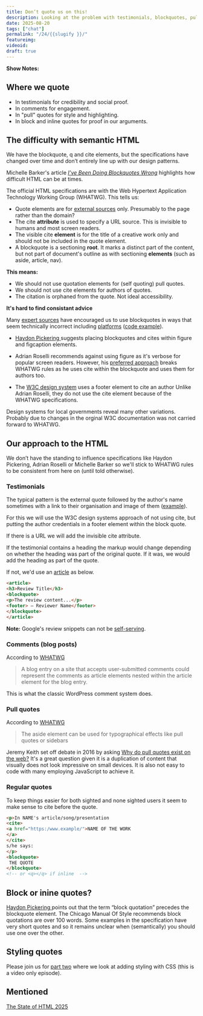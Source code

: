 ```yaml
---
title: Don’t quote us on this! 
description: Looking at the problem with testimonials, blockquotes, pull quotes and the cite element.
date: 2025-08-20
tags: ["chat"]
permalink: "/24/{{slugify }}/"
featureimg: 
videoid:
draft: true
---
```


**Show Notes:**

## Where we quote

- In testimonials for credibility and social proof.
- In comments for engagement.
- In "pull" quotes for style and highlighting.
- In block and inline quotes for proof in our arguments.

## The difficulty with semantic HTML

We have the blockquote, q and cite elements, but the specifications have changed over time and don’t entirely line up with our design patterns.


Michelle Barker's article <cite><a href="https://css-irl.info/ive-been-doing-blockquotes-wrong/">I’ve Been Doing Blockquotes Wrong</a></cite> highlights how difficult HTML can be at times. 

The official HTML specifications are with the Web Hypertext Application Technology Working Group (WHATWG). This tells us:

- Quote elements are for <a href="https://html.spec.whatwg.org/multipage/grouping-content.html#the-blockquote-element">external sources</a> only. Presumably to the page rather than the domain?
- The cite **attribute** is used to specify a URL source. This is invisible to humans and most screen readers.
- The visible cite **element** is for the title of a creative work only and should not be included in the quote element.
- A blockquote is a sectioning **root**. It marks a distinct part of the content, but not part of document's outline as with sectioning **elements** (such as aside, article, nav).

**This means:**
- We should not use quotation elements for (self quoting) pull quotes.
- We should not use cite elements for authors of quotes.
- The citation is orphaned from the quote. Not ideal accessibility.

**It's hard to find consistant advice**

Many [expert sources](https://html5doctor.com/cite-and-blockquote-reloaded/) have encouraged us to use blockquotes in ways that seem technically incorrect including [platforms](https://wordpress.com/support/wordpress-editor/blocks/quote-block/#insert-your-quote) ([code example](https://theadminbar.com/accessibility-weekly/coding-blockquotes/)).

-  [Haydon Pickering ](https://heydonworks.com/article/the-blockquote-element/) suggests placing blockquotes and cites within figure and figcaption elements.
- Adrian Roselli recommends against using figure as it's verbose for popular screen readers. However, his [preferred approach](https://adrianroselli.com/2023/07/blockquotes-in-screen-readers.html#Example07) breaks WHATWG rules as he uses cite within the blockquote and uses them for authors too.

 - The [W3C design system](https://design-system.w3.org/components/quote.html) uses a footer element to cite an author Unlike Adrian Roselli, they do not use the cite element because of the WHATWG specifications.

Design systems for local governments reveal many other variations. Probably due to changes in the orginal W3C documentation was not carried forward to WHATWG.

 ## Our approach to the HTML

We don’t have the standing to influence specifications like Haydon Pickering, Adrian Roselli or Michelle Barker so we'll stick to  WHATWG rules to be consistent from here on (until told otherwise).

###  Testimonials 

The typical pattern is the external quote followed by the author's name sometimes with a link to their organisation and image of them ([example](https://band.here24.co/)).

For this we will use the W3C design systems approach of not using cite, but putting the author credentials in a footer element within the block quote.

If there is a URL we will add the invisible cite attribute.

 If the testimonial contains a heading the markup would change depending on whether the heading was part of the original quote. If it was, we would add the heading as part of the quote. 

 If not, we'd use an [article](https://html.spec.whatwg.org/multipage/sections.html#the-article-element) as below.

```html
<article>
<h3>Review Title</h3>
<blockquote>
<p>The review content...</p>
<footer> — Reviewer Name</footer>
</blockquote>
</article> 
 ```
<div class="side-note">

<p> <strong>Note:</strong> Google's review snippets can not be <a href="https://developers.google.com/search/docs/appearance/structured-data/review-snippet#self-serving">self-serving</a>.
</p>

</div>

 ###  Comments (blog posts)

 According to [WHATWG](https://html.spec.whatwg.org/multipage/sections.html#the-article-element)

 <blockquote>
 A blog entry on a site that accepts user-submitted comments could represent the comments as article elements nested within the article element for the blog entry.
 </blockquote>

 This is what the classic WordPress comment system does.

  ###  Pull quotes

   According to [WHATWG](https://html.spec.whatwg.org/multipage/sections.html#the-aside-element)

   <blockquote>
   The aside element can be used for typographical effects like pull quotes or sidebars
   </blockquote>

   Jeremy Keith set off debate in 2016 by asking [Why do pull quotes exist on the web?](https://adactio.com/journal/11102) It's a great question given it is a duplication of content that visually does not look impressive on small devices. It is also not easy to code with many employing JavaScript to achieve it.

  ###  Regular quotes

  To keep things easier for both sighted and none sighted users it seem to make sense to cite before the quote.

  ```html
  <p>In NAME's article/song/presentation
  <cite>
  <a href="https:/www.example/">NAME OF THE WORK
  </a>
  </cite> 
  s/he says:
  </p>
  <blockquote>
   THE QUOTE
  </blockquote>
  <!-- or <q></q> if inline  -->
  ```
 
## Block or inine quotes?

[Haydon Pickering ](https://heydonworks.com/article/the-blockquote-element/) points out that the term “block quotation” precedes the blockquote element. The Chicago Manual Of Style recommends block quotations are over 100 words. Some examples in the specification have very short quotes and so it remains unclear when (semantically) you should use one over the other.


## Styling quotes

Please join us for [part two](/learn/15/) where we look at adding styling with CSS (this is a video only episode). 


## Mentioned

[The State of HTML 2025](https://survey.devographics.com/en-US/survey/state-of-html/2025)